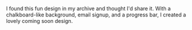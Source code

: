 I found this fun design in my archive and thought I'd share it. With a chalkboard-like background, email signup, and a progress bar, I created a lovely coming soon design.
